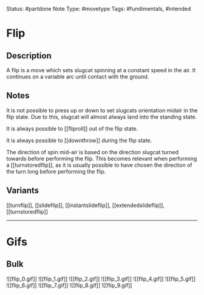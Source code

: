 Status: #partdone 
Note Type: #movetype
Tags: #fundimentals, #intended

# Flip
## Description
A flip is a move which sets slugcat spinning at a constant speed in the air. It continues on a variable arc until contact with the ground.

## Notes
It is not possible to press up or down to set slugcats orientation midair in the flip state. Due to this, slugcat will almost always land into the standing state.

It is always possible to [[fliproll]] out of the flip state.

It is always possible to [[downthrow]] during the flip state.

The direction of spin mid-air is based on the direction slugcat turned towards before performing the flip. This becomes relevant when performing a [[turnstoredflip]], as it is usually possible to have chosen the direction of the turn long before performing the flip.

## Variants
[[turnflip]], [[slideflip]], [[instantslideflip]], [[extendedslideflip]], [[turnstoredflip]]

___
# Gifs
## Bulk
![[flip_0.gif]]
![[flip_1.gif]]
![[flip_2.gif]]
![[flip_3.gif]]
![[flip_4.gif]]
![[flip_5.gif]]
![[flip_6.gif]]
![[flip_7.gif]]
![[flip_8.gif]]
![[flip_9.gif]]